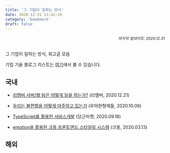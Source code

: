 ```yaml
---
title: '그 기업이 일하는 방식'
date: 2020-12-31 13:42:29
category: 'bookmark'
draft: false
---
```


<div style="font-size: 12px; font-style: italic; text-align: right;">
마지막 업데이트: 2020.12.31
</div>

<br />

그 기업이 일하는 방식, 회고글 모음

기업 기술 블로그 리스트는 <a href="https://howdy-mj.me/bookmark/develop/#%EA%B8%B0%EC%97%85" target="_blank">여기</a>에서 볼 수 있습니다.

## 국내

- [리멤버 서버/웹 팀은 어떻게 일을 하는가?](https://blog.dramancompany.com/2020/12/%eb%a6%ac%eb%a9%a4%eb%b2%84-%ec%84%9c%eb%b2%84-%ec%9b%b9-%ed%8c%80%ec%9d%80-%ec%96%b4%eb%96%bb%ea%b2%8c-%ec%9d%bc%ec%9d%84-%ed%95%98%eb%8a%94%ea%b0%80/) (리멤버, 2020.12.21)

- [우리는 불편함을 어떻게 마주하고 있는가](https://woowabros.github.io/experience/2020/10/06/thiiing-system-improvement.html) (우아한형제들, 2020.10.06)

- [TypeScript를 활용한 서비스개발](https://medium.com/daangn/typescript%EB%A5%BC-%ED%99%9C%EC%9A%A9%ED%95%9C-%EC%84%9C%EB%B9%84%EC%8A%A4%EA%B0%9C%EB%B0%9C-73877a741dbc) (당근마켓, 2020.09.18)

- [emotion을 활용한 크몽 프론트엔드 스타일링 시스템](https://brunch.co.kr/@kmongdev/17) (크몽, 2020.03.13)

## 해외
